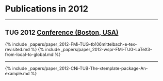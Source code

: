 

# Publications in 2012



<hr class="conference-start">

## TUG 2012 <a href="https://tug.org/tug2012/" target="_blank">Conference (Boston, USA)</a>

{% include _papers/paper_2012-FMi-TUG-tb106mittelbach-e-tex-revisited.md %}
{% include _papers/paper_2012-wspr-FMi-TUG-LaTeX3-from-local-to-global.md %}

<hr class="conference-end">



{% include _papers/paper_2012-CNi-TUB-The-xtemplate-package-An-example.md %}






